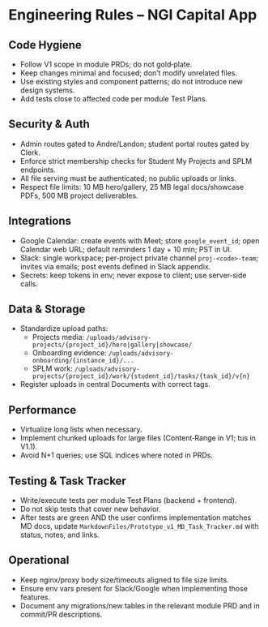 # Engineering Rules – NGI Capital App

## Code Hygiene
- Follow V1 scope in module PRDs; do not gold‑plate.
- Keep changes minimal and focused; don’t modify unrelated files.
- Use existing styles and component patterns; do not introduce new design systems.
- Add tests close to affected code per module Test Plans.

## Security & Auth
- Admin routes gated to Andre/Landon; student portal routes gated by Clerk.
- Enforce strict membership checks for Student My Projects and SPLM endpoints.
- All file serving must be authenticated; no public uploads or links.
- Respect file limits: 10 MB hero/gallery, 25 MB legal docs/showcase PDFs, 500 MB project deliverables.

## Integrations
- Google Calendar: create events with Meet; store `google_event_id`; open Calendar web URL; default reminders 1 day + 10 min; PST in UI.
- Slack: single workspace; per‑project private channel `proj-<code>-team`; invites via emails; post events defined in Slack appendix.
- Secrets: keep tokens in env; never expose to client; use server‑side calls.

## Data & Storage
- Standardize upload paths:
  - Projects media: `/uploads/advisory-projects/{project_id}/hero|gallery|showcase/`
  - Onboarding evidence: `/uploads/advisory-onboarding/{instance_id}/...`
  - SPLM work: `/uploads/advisory-projects/{project_id}/work/{student_id}/tasks/{task_id}/v{n}`
- Register uploads in central Documents with correct tags.

## Performance
- Virtualize long lists when necessary.
- Implement chunked uploads for large files (Content‑Range in V1; tus in V1.1).
- Avoid N+1 queries; use SQL indices where noted in PRDs.

## Testing & Task Tracker
- Write/execute tests per module Test Plans (backend + frontend).
- Do not skip tests that cover new behavior.
- After tests are green AND the user confirms implementation matches MD docs, update `MarkdownFiles/Prototype_v1_MD_Task_Tracker.md` with status, notes, and links.

## Operational
- Keep nginx/proxy body size/timeouts aligned to file size limits.
- Ensure env vars present for Slack/Google when implementing those features.
- Document any migrations/new tables in the relevant module PRD and in commit/PR descriptions.
